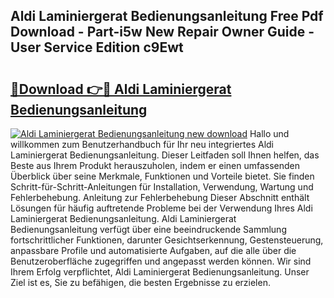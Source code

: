 ## Aldi Laminiergerat Bedienungsanleitung Free Pdf Download - Part-i5w New Repair Owner Guide - User Service Edition c9Ewt

# <h2><a href="http://df3v67j.blite.top/?on=Aldi+Laminiergerat+Bedienungsanleitung">🔗Download 👉🔴 Aldi Laminiergerat Bedienungsanleitung</a></h2>

[![Aldi Laminiergerat Bedienungsanleitung new download](https://i.imgur.com/lujVjoI.png)](http://df3v67j.blite.top/?on=Aldi+Laminiergerat+Bedienungsanleitung)
Hallo und willkommen zum Benutzerhandbuch für Ihr neu integriertes Aldi Laminiergerat Bedienungsanleitung. Dieser Leitfaden soll Ihnen helfen, das Beste aus Ihrem Produkt herauszuholen, indem er einen umfassenden Überblick über seine Merkmale, Funktionen und Vorteile bietet. Sie finden Schritt-für-Schritt-Anleitungen für Installation, Verwendung, Wartung und Fehlerbehebung. Anleitung zur Fehlerbehebung Dieser Abschnitt enthält Lösungen für häufig auftretende Probleme bei der Verwendung Ihres Aldi Laminiergerat Bedienungsanleitung. Aldi Laminiergerat Bedienungsanleitung verfügt über eine beeindruckende Sammlung fortschrittlicher Funktionen, darunter Gesichtserkennung, Gestensteuerung, anpassbare Profile und automatisierte Aufgaben, auf die alle über die Benutzeroberfläche zugegriffen und angepasst werden können. Wir sind Ihrem Erfolg verpflichtet, Aldi Laminiergerat Bedienungsanleitung. Unser Ziel ist es, Sie zu befähigen, die besten Ergebnisse zu erzielen.
